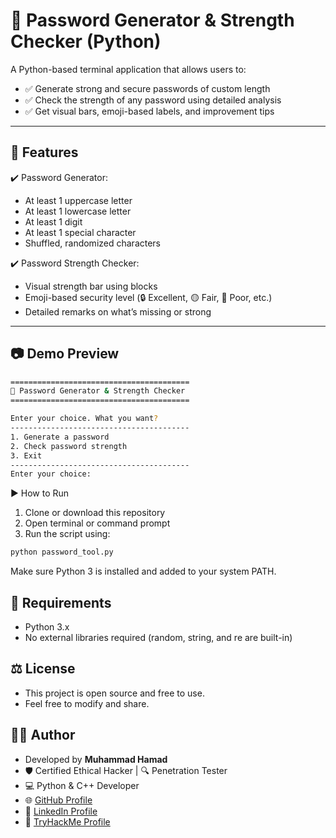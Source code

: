 # 🔐 Password Generator & Strength Checker (Python)

A Python-based terminal application that allows users to:

- ✅ Generate strong and secure passwords of custom length  
- ✅ Check the strength of any password using detailed analysis  
- ✅ Get visual bars, emoji-based labels, and improvement tips  

---

## 🚀 Features

✔️ Password Generator:
- At least 1 uppercase letter  
- At least 1 lowercase letter  
- At least 1 digit  
- At least 1 special character  
- Shuffled, randomized characters  

✔️ Password Strength Checker:
- Visual strength bar using blocks  
- Emoji-based security level (🔒 Excellent, 🟡 Fair, 🔴 Poor, etc.)  
- Detailed remarks on what’s missing or strong  

---

## 📷 Demo Preview

```bash
========================================
🔐 Password Generator & Strength Checker
========================================

Enter your choice. What you want?
----------------------------------------
1. Generate a password
2. Check password strength
3. Exit
----------------------------------------
Enter your choice:

```

▶️ How to Run
1.  Clone or download this repository
2.  Open terminal or command prompt
3.  Run the script using:

```bash
python password_tool.py
```
Make sure Python 3 is installed and added to your system PATH.

## 🧠 Requirements

- Python 3.x  
- No external libraries required (random, string, and re are built-in)

## ⚖️ License

- This project is open source and free to use.  
- Feel free to modify and share.

## 👨‍💻 Author

- Developed by **Muhammad Hamad**  
- 🛡️ Certified Ethical Hacker | 🔍 Penetration Tester  
- 💻 Python & C++ Developer  
- 🌐 [GitHub Profile](https://github.com/Cryp7icSoul/)
- 🔗 [LinkedIn Profile](https://www.linkedin.com/in/cryp7icsoul/)
- 🎯 [TryHackMe Profile](https://tryhackme.com/p/Cryp7icSoul)
